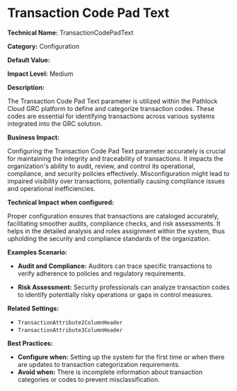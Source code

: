 # Transaction Code Pad Text

**Technical Name:** TransactionCodePadText

**Category:** Configuration

**Default Value:** 

**Impact Level:** Medium

**Description:**

The Transaction Code Pad Text parameter is utilized within the Pathlock Cloud GRC platform to define and categorize transaction codes. These codes are essential for identifying transactions across various systems integrated into the GRC solution.

**Business Impact:**

Configuring the Transaction Code Pad Text parameter accurately is crucial for maintaining the integrity and traceability of transactions. It impacts the organization's ability to audit, review, and control its operational, compliance, and security policies effectively. Misconfiguration might lead to impaired visibility over transactions, potentially causing compliance issues and operational inefficiencies.

**Technical Impact when configured:**

Proper configuration ensures that transactions are cataloged accurately, facilitating smoother audits, compliance checks, and risk assessments. It helps in the detailed analysis and roles assignment within the system, thus upholding the security and compliance standards of the organization.

**Examples Scenario:**

- **Audit and Compliance:** Auditors can trace specific transactions to verify adherence to policies and regulatory requirements.
  
- **Risk Assessment:** Security professionals can analyze transaction codes to identify potentially risky operations or gaps in control measures.

**Related Settings:**

- `TransactionAttribute2ColumnHeader`
- `TransactionAttribute3ColumnHeader`

**Best Practices:** 

- **Configure when:** Setting up the system for the first time or when there are updates to transaction categorization requirements.
- **Avoid when:** There is incomplete information about transaction categories or codes to prevent misclassification.